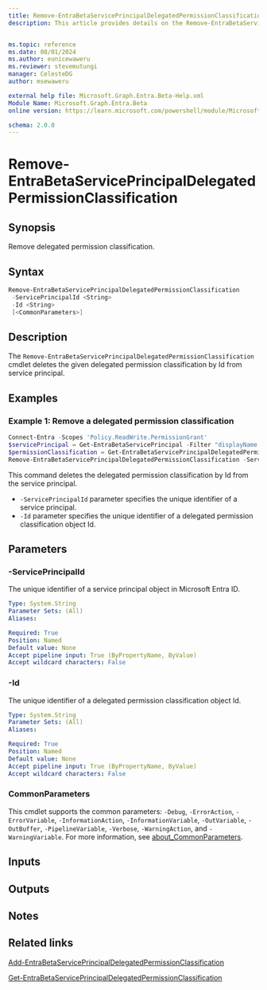 ```yaml
---
title: Remove-EntraBetaServicePrincipalDelegatedPermissionClassification
description: This article provides details on the Remove-EntraBetaServicePrincipalDelegatedPermissionClassification command.


ms.topic: reference
ms.date: 08/01/2024
ms.author: eunicewaweru
ms.reviewer: stevemutungi
manager: CelesteDG
author: msewaweru

external help file: Microsoft.Graph.Entra.Beta-Help.xml
Module Name: Microsoft.Graph.Entra.Beta
online version: https://learn.microsoft.com/powershell/module/Microsoft.Graph.Entra.Beta/Remove-EntraBetaServicePrincipalDelegatedPermissionClassification

schema: 2.0.0
---
```


# Remove-EntraBetaServicePrincipalDelegatedPermissionClassification

## Synopsis

Remove delegated permission classification.

## Syntax

```powershell
Remove-EntraBetaServicePrincipalDelegatedPermissionClassification
 -ServicePrincipalId <String>
 -Id <String>
 [<CommonParameters>]
```

## Description

The `Remove-EntraBetaServicePrincipalDelegatedPermissionClassification` cmdlet deletes the given delegated permission classification by Id from service principal.

## Examples

### Example 1: Remove a delegated permission classification

```powershell
Connect-Entra -Scopes 'Policy.ReadWrite.PermissionGrant'
$servicePrincipal = Get-EntraBetaServicePrincipal -Filter "displayName eq 'Helpdesk Application'"
$permissionClassification = Get-EntraBetaServicePrincipalDelegatedPermissionClassification -ServicePrincipalId $servicePrincipal.Id | Where-Object {$_.PermissionName -eq 'Sites.Read.All'}
Remove-EntraBetaServicePrincipalDelegatedPermissionClassification -ServicePrincipalId $servicePrincipal.Id -Id $permissionClassification.Id
```

This command deletes the delegated permission classification by Id from the service principal.

- `-ServicePrincipalId` parameter specifies the unique identifier of a service principal.
- `-Id` parameter specifies the unique identifier of a delegated permission classification object Id.

## Parameters

### -ServicePrincipalId

The unique identifier of a service principal object in Microsoft Entra ID.

```yaml
Type: System.String
Parameter Sets: (All)
Aliases:

Required: True
Position: Named
Default value: None
Accept pipeline input: True (ByPropertyName, ByValue)
Accept wildcard characters: False
```

### -Id

The unique identifier of a delegated permission classification object Id.

```yaml
Type: System.String
Parameter Sets: (All)
Aliases:

Required: True
Position: Named
Default value: None
Accept pipeline input: True (ByPropertyName, ByValue)
Accept wildcard characters: False
```

### CommonParameters

This cmdlet supports the common parameters: `-Debug`, `-ErrorAction`, `-ErrorVariable`, `-InformationAction`, `-InformationVariable`, `-OutVariable`, `-OutBuffer`, `-PipelineVariable`, `-Verbose`, `-WarningAction`, and `-WarningVariable`. For more information, see [about_CommonParameters](https://go.microsoft.com/fwlink/?LinkID=113216).

## Inputs

## Outputs

## Notes

## Related links

[Add-EntraBetaServicePrincipalDelegatedPermissionClassification](Add-EntraBetaServicePrincipalDelegatedPermissionClassification.md)

[Get-EntraBetaServicePrincipalDelegatedPermissionClassification](Get-EntraBetaServicePrincipalDelegatedPermissionClassification.md)
